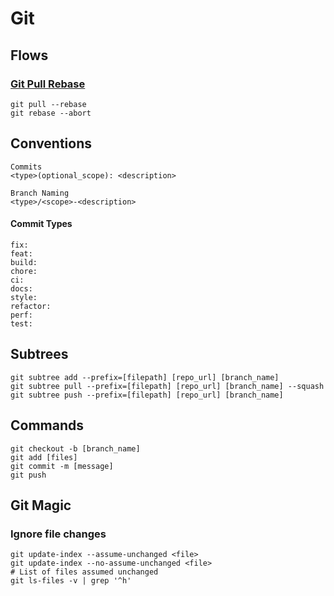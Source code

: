 # Git

## Flows

### [Git Pull Rebase](https://www.youtube.com/watch?v=xN1-2p06Urc&list=WL&index=29)
```
git pull --rebase
git rebase --abort
```


## Conventions

```
Commits
<type>(optional_scope): <description>

Branch Naming
<type>/<scope>-<description>
```

#### Commit Types

```
fix:
feat:
build:
chore:
ci:
docs:
style:
refactor:
perf:
test:

```

## Subtrees

```
git subtree add --prefix=[filepath] [repo_url] [branch_name]
git subtree pull --prefix=[filepath] [repo_url] [branch_name] --squash
git subtree push --prefix=[filepath] [repo_url] [branch_name]
```

## Commands

```
git checkout -b [branch_name]
git add [files]
git commit -m [message]
git push
```

## Git Magic

### Ignore file changes

```
git update-index --assume-unchanged <file>
git update-index --no-assume-unchanged <file>
# List of files assumed unchanged
git ls-files -v | grep '^h'
```
